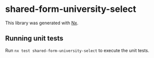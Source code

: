 # shared-form-university-select

This library was generated with [Nx](https://nx.dev).

## Running unit tests

Run `nx test shared-form-university-select` to execute the unit tests.

